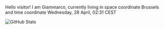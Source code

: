 Hello visitor! I am Giammarco, currently living in space coordinate Brussels and time coordinate Wednesday, 28 April, 02:31 CEST

![GitHub Stats](https://github-readme-stats.vercel.app/api?username=grcasanova)

